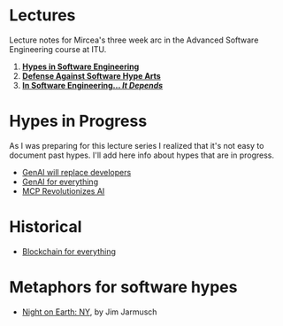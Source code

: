 
# Lectures

Lecture notes for Mircea's three week arc in the Advanced Software Engineering course at ITU.

1. **[Hypes in Software Engineering](./1-hypes.md)**
2. **[Defense Against Software Hype Arts](./2-defense.md)**
3. **[In Software Engineering... *It Depends*](./3-it-depends.md)**

# Hypes in Progress

As I was preparing for this lecture series I realized that it's not easy to document past hypes. I'll add here info about hypes that are in progress. 

- [GenAI will replace developers](cases/gen-ai-replaces-devs)
- [GenAI for everything](cases/gen-ai-everything)
- [MCP Revolutionizes AI](cases/mcp)

# Historical
- [Blockchain for everything](cases/blockchain)

# Metaphors for software hypes
- [Night on Earth: NY](https://www.youtube.com/watch?v=bgi1qBgi5sA&t=4s), by Jim Jarmusch